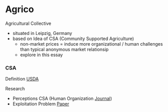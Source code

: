 # Agrico 

Agricultural Collective

- situated in Leipzig, Germany
- based on Idea of CSA (Community Supported Agriculture)
  - non-market prices = induce more organizational / human challenges than typical anonymous market relationsip
  - explore in this essay

### CSA

Definition [USDA](https://www.nal.usda.gov/farms-and-agricultural-production-systems/community-supported-agriculture)





Research

- Perceptions CSA (Human Organization [Journal](https://doi.org/10.17730/humo.59.2.715203t206g2j153))
- Exploitation Problem [Paper](https://www.tandfonline.com/doi/abs/10.1111/ecge.12015)